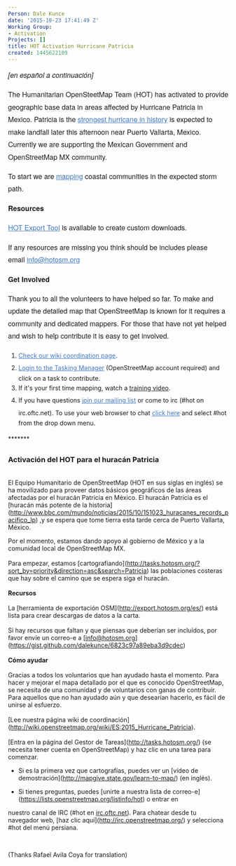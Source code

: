 ```yaml
---
Person: Dale Kunce
date: '2015-10-23 17:41:49 Z'
Working Group:
- Activation
Projects: []
title: HOT Activation Hurricane Patricia
created: 1445622109
---
```

<p style="box-sizing: border-box; margin-bottom: 16px; font-family: 'Helvetica Neue', Helvetica, 'Segoe UI', Arial, freesans, sans-serif; font-size: 16px; line-height: 28.4444px; margin-top: 0px !important;"><em>[<span lang="es">en español a continuación]</span></em></p><p style="box-sizing: border-box; margin-bottom: 16px; font-family: 'Helvetica Neue', Helvetica, 'Segoe UI', Arial, freesans, sans-serif; font-size: 16px; line-height: 28.4444px; margin-top: 0px !important;">The Humanitarian OpenSteetMap Team (HOT) has activated to provide geographic base data in areas affected by Hurricane Patricia in Mexico. Patricia is the&nbsp;<a style="box-sizing: border-box; color: #4078c0; background-color: transparent;" href="http://www.slate.com/blogs/the_slatest/2015/10/23/hurricane_patricia_nears_mexico_at_record_strength.html">strongest hurricane in history</a>&nbsp;is expected to make landfall later this afternoon near Puerto Vallarta, Mexico. Currently we are supporting the Mexican Government and OpenStreetMap MX community.</p><p style="box-sizing: border-box; margin-top: 0px; margin-bottom: 16px; font-family: 'Helvetica Neue', Helvetica, 'Segoe UI', Arial, freesans, sans-serif; font-size: 16px; line-height: 28.4444px;">To start we are&nbsp;<a style="box-sizing: border-box; color: #4078c0; background-color: transparent;" href="http://tasks.hotosm.org/?sort_by=priority&amp;direction=asc&amp;search=Patricia">mapping</a>&nbsp;coastal communities in the expected storm path.</p><p style="box-sizing: border-box; margin-top: 0px; margin-bottom: 16px; font-family: 'Helvetica Neue', Helvetica, 'Segoe UI', Arial, freesans, sans-serif; font-size: 16px; line-height: 28.4444px;"><strong>Resources</strong></p><p style="box-sizing: border-box; margin-top: 0px; margin-bottom: 16px; font-family: 'Helvetica Neue', Helvetica, 'Segoe UI', Arial, freesans, sans-serif; font-size: 16px; line-height: 28.4444px;"><a style="box-sizing: border-box; color: #4078c0; background-color: transparent;" href="http://export.hotosm.org/en/">HOT Export Tool</a>&nbsp;is available to create custom downloads.</p><p style="box-sizing: border-box; margin-top: 0px; margin-bottom: 16px; font-family: 'Helvetica Neue', Helvetica, 'Segoe UI', Arial, freesans, sans-serif; font-size: 16px; line-height: 28.4444px;">If any resources are missing you think should be includes please email&nbsp;<a style="box-sizing: border-box; color: #4078c0; background-color: transparent;" href="https://gist.github.com/dalekunce/6823c97a89eba3d9cdec">info@hotosm.org</a></p><p style="box-sizing: border-box; margin-top: 0px; margin-bottom: 16px; font-family: 'Helvetica Neue', Helvetica, 'Segoe UI', Arial, freesans, sans-serif; font-size: 16px; line-height: 28.4444px;"><strong>Get Involved</strong></p><p style="box-sizing: border-box; margin-top: 0px; margin-bottom: 16px; font-family: 'Helvetica Neue', Helvetica, 'Segoe UI', Arial, freesans, sans-serif; font-size: 16px; line-height: 28.4444px;">Thank you to all the volunteers to have helped so far. To make and update the detailed map that OpenStreetMap is known for it requires a community and dedicated mappers. For those that have not yet helped and wish to help contribute it is easy to get involved.</p><ol><li><a style="line-height: 28.4444px; box-sizing: border-box; color: #4078c0; background-color: transparent;" href="http://wiki.openstreetmap.org/wiki/2015_Hurricane_Patricia">Check our wiki coordination page</a><span style="line-height: 28.4444px;">.&nbsp;</span></li><li><a style="line-height: 28.4444px; box-sizing: border-box; color: #4078c0; background-color: transparent;" href="http://tasks.hotosm.org">Login to the Tasking Manager</a><span style="line-height: 28.4444px;">&nbsp;(OpenStreetMap account required) and click on a task to contribute.</span></li><li><span style="line-height: 28.4444px;">If it's your first time mapping, watch a <a href="http://mapgive.state.gov/learn-to-map/">training video</a>.</span></li><li><span style="line-height: 28.4444px;">If you have questions</span><span style="line-height: 28.4444px;">&nbsp;</span><a style="line-height: 28.4444px; box-sizing: border-box; color: #4078c0; background-color: transparent;" href="https://lists.openstreetmap.org/listinfo/hot">join our mailing list</a><span style="line-height: 28.4444px;">&nbsp;</span><span style="line-height: 28.4444px;">or come to irc (#hot on irc.oftc.net). To use your web browser to chat</span><span style="line-height: 28.4444px;">&nbsp;</span><a style="line-height: 28.4444px; box-sizing: border-box; color: #4078c0; background-color: transparent;" href="http://irc.openstreetmap.org/">click here</a><span style="line-height: 28.4444px;">&nbsp;</span><span style="line-height: 28.4444px;">and select #hot from the drop down menu.</span></li></ol><p><span style="line-height: 28.4444px;">*******</span></p><h3><strong>Activación del HOT para el huracán Patricia</strong></h3><p id=":uf" class="a3s"><br> El Equipo Humanitario de OpenStreetMap (HOT en sus siglas en inglés) se ha movilizado para proveer datos básicos geográficos de las áreas afectadas por el huracán Patricia en México. El huracán Patricia es el [huracán más potente de la historia](<a href="http://www.bbc.com/mundo/noticias/2015/10/151023_huracanes_records_pacifico_lp" rel="noreferrer" target="_blank">http://www.bbc.com/mundo/noticias/2015/10/151023_huracanes_records_pacifico_lp</a>) ,y se espera que tome tierra esta tarde cerca de Puerto Vallarta, México.</p><p class="a3s">Por el momento, estamos dando apoyo al gobierno de México y a la comunidad local de OpenStreetMap MX.<br> <br> Para empezar, estamos [cartografiando](<a href="http://tasks.hotosm.org/?sort_by=priority&amp;direction=asc&amp;search=Patricia" rel="noreferrer" target="_blank">http://tasks.hotosm.org/?sort_by=priority&amp;direction=asc&amp;search=Patricia</a>) las poblaciones costeras que hay sobre el camino que se espera siga el huracán.<br> <br> <strong>Recursos</strong><br> <br> La [herramienta de exportación OSM](<a href="http://export.hotosm.org/es/" rel="noreferrer" target="_blank">http://export.hotosm.org/es/</a>) está lista para crear descargas de datos a la carta.<br> <br> Si hay recursos que faltan y que piensas que deberían ser incluídos, por favor envíe un correo-e a [<a href="mailto:info@hotosm.org">info@hotosm.org</a>](<a href="https://gist.github.com/dalekunce/6823c97a89eba3d9cdec" rel="noreferrer" target="_blank">https://gist.github.com/dalekunce/6823c97a89eba3d9cdec</a>)<br> <br><strong> Cómo ayudar</strong><br> <br> Gracias a todos los voluntarios que han ayudado hasta el momento. Para hacer y mejorar el mapa detallado por el que es conocido OpenStreetMap, se necesita de una comunidad y de voluntarios con ganas de contribuir. Para aquellos que no han ayudado aún y que desearían hacerlo, es fácil de unirse al esfuerzo.<br> <br>[Lee nuestra página wiki de coordinación](<a href="http://wiki.openstreetmap.org/wiki/ES:2015_Hurricane_Patricia" rel="noreferrer" target="_blank">http://wiki.openstreetmap.org/wiki/ES:2015_Hurricane_Patricia</a>).<br> <br>[Entra en la página del Gestor de Tareas](<a href="http://tasks.hotosm.org/" rel="noreferrer" target="_blank">http://tasks.hotosm.org/</a>) (se necesita tener cuenta en OpenStreetMap) y haz clic en una tarea para<br> comenzar.</p><ul><li>Si es la primera vez que cartografías, puedes ver un [vídeo de demostración](<a href="http://mapgive.state.gov/learn-to-map/" rel="noreferrer" target="_blank">http://mapgive.state.gov/learn-to-map/</a>) (en inglés).</li></ul><ul><li>Si tienes preguntas, puedes [unirte a nuestra lista de correo-e](<a href="https://lists.openstreetmap.org/listinfo/hot" rel="noreferrer" target="_blank">https://lists.openstreetmap.org/listinfo/hot</a>) o entrar en</li></ul><p class="a3s">nuestro canal de IRC (#hot en <a href="http://irc.oftc.net" rel="noreferrer" target="_blank">irc.oftc.net</a>). Para chatear desde tu navegador web, [haz clic aquí](<a href="http://irc.openstreetmap.org/" rel="noreferrer" target="_blank">http://irc.openstreetmap.org/</a>) y selecciona #hot del menú persiana.</p><p class="a3s">&nbsp;</p><p class="a3s">(Thanks Rafael Avila Coya for translation)</p>
